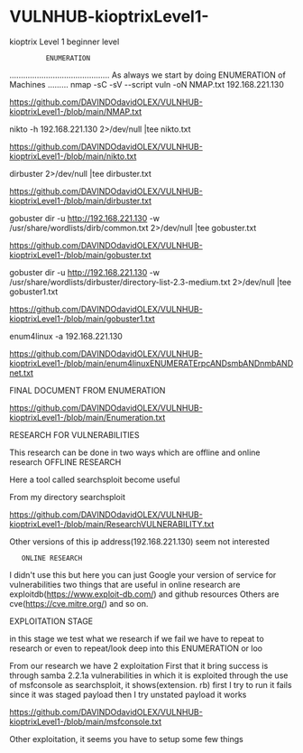 # VULNHUB-kioptrixLevel1-
kioptrix Level 1 beginner level

             ENUMERATION 
............................................
As always we start by doing ENUMERATION of Machines
.........
nmap -sC -sV --script vuln -oN NMAP.txt 192.168.221.130

https://github.com/DAVINDOdavidOLEX/VULNHUB-kioptrixLevel1-/blob/main/NMAP.txt


nikto -h 192.168.221.130 2>/dev/null |tee nikto.txt

https://github.com/DAVINDOdavidOLEX/VULNHUB-kioptrixLevel1-/blob/main/nikto.txt

dirbuster 2>/dev/null |tee dirbuster.txt


https://github.com/DAVINDOdavidOLEX/VULNHUB-kioptrixLevel1-/blob/main/dirbuster.txt


gobuster dir -u http://192.168.221.130 -w /usr/share/wordlists/dirb/common.txt 2>/dev/null |tee gobuster.txt

https://github.com/DAVINDOdavidOLEX/VULNHUB-kioptrixLevel1-/blob/main/gobuster.txt

gobuster dir -u http://192.168.221.130 -w /usr/share/wordlists/dirbuster/directory-list-2.3-medium.txt 2>/dev/null |tee gobuster1.txt

https://github.com/DAVINDOdavidOLEX/VULNHUB-kioptrixLevel1-/blob/main/gobuster1.txt

enum4linux -a 192.168.221.130

https://github.com/DAVINDOdavidOLEX/VULNHUB-kioptrixLevel1-/blob/main/enum4linuxENUMERATErpcANDsmbANDnmbANDnet.txt

FINAL DOCUMENT FROM ENUMERATION 


https://github.com/DAVINDOdavidOLEX/VULNHUB-kioptrixLevel1-/blob/main/Enumeration.txt



RESEARCH FOR VULNERABILITIES 



This research can be done in two ways which are offline and online research 
           OFFLINE RESEARCH 

Here a tool called searchsploit become useful

From my directory 
    searchsploit 

https://github.com/DAVINDOdavidOLEX/VULNHUB-kioptrixLevel1-/blob/main/ResearchVULNERABILITY.txt

Other versions of this ip address(192.168.221.130) seem not interested 

       ONLINE RESEARCH 
I didn't use this but here you can just Google your version of service for vulnerabilities 
      two things that are useful in online research are exploitdb(https://www.exploit-db.com/) and github resources 
           Others are cve(https://cve.mitre.org/) and so on.




EXPLOITATION STAGE





in this stage we test what we research if we fail we have to repeat to research or even to repeat/look deep into this ENUMERATION or loo
 
  From our research we have 2 exploitation 
First that it bring success is through samba 2.2.1a vulnerabilities in which it is exploited through the use of msfconsole as searchsploit, it shows(extension. rb)
      first I try to run it fails since it was staged payload then I try unstated payload it works

https://github.com/DAVINDOdavidOLEX/VULNHUB-kioptrixLevel1-/blob/main/msfconsole.txt


Other exploitation, it seems you have to setup some few things 





